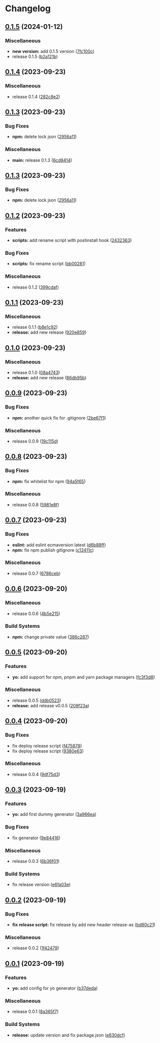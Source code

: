 # Changelog

## [0.1.5](https://github.com/WaveOfDandelions/generator-dandelion-reactpack/compare/v0.1.4...v0.1.5) (2024-01-12)


### Miscellaneous

* **new version:** add 0.1.5 version ([7fc100c](https://github.com/WaveOfDandelions/generator-dandelion-reactpack/commit/7fc100c731f592a52d2dc860527be2e9fcf16497))
* release 0.1.5 ([b2a121b](https://github.com/WaveOfDandelions/generator-dandelion-reactpack/commit/b2a121bb8db3199f05750af5b9b3a6547a1461e9))

## [0.1.4](https://github.com/WaveOfDandelions/generator-dandelion-reactpack/compare/v0.1.3...v0.1.4) (2023-09-23)


### Miscellaneous

* release 0.1.4 ([282c8e2](https://github.com/WaveOfDandelions/generator-dandelion-reactpack/commit/282c8e251624acd19141d854e0391a58cb2f24ee))

## [0.1.3](https://github.com/WaveOfDandelions/generator-dandelion-reactpack/compare/v0.1.2...v0.1.3) (2023-09-23)


### Bug Fixes

* **npm:** delete lock json ([2956a11](https://github.com/WaveOfDandelions/generator-dandelion-reactpack/commit/2956a11573280a1a46e2eafa85ebb7b7f09891df))


### Miscellaneous

* **main:** release 0.1.3 ([6cd8414](https://github.com/WaveOfDandelions/generator-dandelion-reactpack/commit/6cd8414220a6efa86bfab65fac1481479e9a1c37))


## [0.1.3](https://github.com/WaveOfDandelions/generator-dandelion-reactpack/compare/v0.1.2...v0.1.3) (2023-09-23)


### Bug Fixes

* **npm:** delete lock json ([2956a11](https://github.com/WaveOfDandelions/generator-dandelion-reactpack/commit/2956a11573280a1a46e2eafa85ebb7b7f09891df))

## [0.1.2](https://github.com/WaveOfDandelions/generator-dandelion-reactpack/compare/v0.1.1...v0.1.2) (2023-09-23)


### Features

* **scripts:** add rename script with postinstall hook ([2432363](https://github.com/WaveOfDandelions/generator-dandelion-reactpack/commit/2432363667971f9cd94f2e6744799fc198156cac))


### Bug Fixes

* **scripts:** fix rename script ([bb00281](https://github.com/WaveOfDandelions/generator-dandelion-reactpack/commit/bb00281d25e497598bfae53d87248b866821903f))


### Miscellaneous

* release 0.1.2 ([399cdaf](https://github.com/WaveOfDandelions/generator-dandelion-reactpack/commit/399cdaf02e05b74eff62a2a0f2894009e6fa69ef))

## [0.1.1](https://github.com/WaveOfDandelions/generator-dandelion-reactpack/compare/v0.1.0...v0.1.1) (2023-09-23)


### Miscellaneous

* release 0.1.1 ([b8e1c92](https://github.com/WaveOfDandelions/generator-dandelion-reactpack/commit/b8e1c9293216aee1c461586c732ad9d4ebe34674))
* **release:** add new release ([920e859](https://github.com/WaveOfDandelions/generator-dandelion-reactpack/commit/920e859cd52f1eb8e22b7669b84e66ad0cc0fe2f))

## [0.1.0](https://github.com/WaveOfDandelions/generator-dandelion-reactpack/compare/v0.0.9...v0.1.0) (2023-09-23)


### Miscellaneous

* release 0.1.0 ([08a4743](https://github.com/WaveOfDandelions/generator-dandelion-reactpack/commit/08a47439031fcf1621ab7dcf177823676d1ac0b0))
* **release:** add new release ([86db95b](https://github.com/WaveOfDandelions/generator-dandelion-reactpack/commit/86db95b9ac7e53fa2cf4bf43b6c39742ddeb7cb3))

## [0.0.9](https://github.com/WaveOfDandelions/generator-dandelion-reactpack/compare/v0.0.8...v0.0.9) (2023-09-23)


### Bug Fixes

* **npm:** another quick fix for .gitignore ([2be67f1](https://github.com/WaveOfDandelions/generator-dandelion-reactpack/commit/2be67f1ca7ec172dfc0649d5de29c5e54f2ddf44))


### Miscellaneous

* release 0.0.9 ([19c115d](https://github.com/WaveOfDandelions/generator-dandelion-reactpack/commit/19c115d47b404bb40b24cb59a49ccbd8a92e5fe7))

## [0.0.8](https://github.com/WaveOfDandelions/generator-dandelion-reactpack/compare/v0.0.7...v0.0.8) (2023-09-23)


### Bug Fixes

* **npm:** fix whitelist for npm ([94a5f65](https://github.com/WaveOfDandelions/generator-dandelion-reactpack/commit/94a5f656125ffb4e72d1836a17a4c123a18f66e9))


### Miscellaneous

* release 0.0.8 ([5981e8f](https://github.com/WaveOfDandelions/generator-dandelion-reactpack/commit/5981e8f3212ba11702496b8d41a8b3af10a1dea9))

## [0.0.7](https://github.com/WaveOfDandelions/generator-dandelion-reactpack/compare/v0.0.6...v0.0.7) (2023-09-23)


### Bug Fixes

* **eslint:** add eslint ecmaversion latest ([d6b88ff](https://github.com/WaveOfDandelions/generator-dandelion-reactpack/commit/d6b88ff75c039408aedd66bed41bbbfc73a790ac))
* **npm:** fix npm publish gitignore ([c12411c](https://github.com/WaveOfDandelions/generator-dandelion-reactpack/commit/c12411caf636b95ef7c25c15aca05b7181c8f868))


### Miscellaneous

* release 0.0.7 ([6786ceb](https://github.com/WaveOfDandelions/generator-dandelion-reactpack/commit/6786ceb9460db806b3cdd733644aeb6e54fe50bf))

## [0.0.6](https://github.com/WaveOfDandelions/generator-reactpack/compare/v0.0.5...v0.0.6) (2023-09-20)


### Miscellaneous

* release 0.0.6 ([4b5e215](https://github.com/WaveOfDandelions/generator-reactpack/commit/4b5e2151afbd8874c3ce6d068d07494c339963a2))


### Build Systems

* **npm:** change private value ([386c287](https://github.com/WaveOfDandelions/generator-reactpack/commit/386c287fa543d06918ab0a239d70de70cb053cb5))

## [0.0.5](https://github.com/WaveOfDandelions/generator-reactpack/compare/v0.0.4...v0.0.5) (2023-09-20)


### Features

* **yo:** add support for npm, pnpm and yarn package managers ([fc3f3d8](https://github.com/WaveOfDandelions/generator-reactpack/commit/fc3f3d86333372724618dc398b0f39052629a93b))


### Miscellaneous

* release 0.0.5 ([ddb0523](https://github.com/WaveOfDandelions/generator-reactpack/commit/ddb052324e3eb01f24f3f78f2aa67dd8f79b197f))
* **release:** add release v0.0.5 ([208f23a](https://github.com/WaveOfDandelions/generator-reactpack/commit/208f23a706275a40ed9492171d86b5f917d40d29))

## [0.0.4](https://github.com/WaveOfDandelions/generator-reactpack/compare/v0.0.3...v0.0.4) (2023-09-20)


### Bug Fixes

* fix deploy release script ([f475878](https://github.com/WaveOfDandelions/generator-reactpack/commit/f475878aa5bf7efdf8bf8007c81f1cf4c40d3186))
* fix deploy release script ([9380e63](https://github.com/WaveOfDandelions/generator-reactpack/commit/9380e634a024d5a0b4342a7ff9408089bc82414c))


### Miscellaneous

* release 0.0.4 ([9df75d3](https://github.com/WaveOfDandelions/generator-reactpack/commit/9df75d33d2b7cedcd78611dfc4861e9e5ead3902))

## [0.0.3](https://github.com/WaveOfDandelions/generator-reactpack/compare/v0.0.2...v0.0.3) (2023-09-19)


### Features

* **yo:** add first dummy generator ([3a966ea](https://github.com/WaveOfDandelions/generator-reactpack/commit/3a966ea691e2c4af1abbf59b46ec5e86b87f3739))


### Bug Fixes

* fix generator ([9e84416](https://github.com/WaveOfDandelions/generator-reactpack/commit/9e844161b1c3e4bbcc2c063bee3e4758d2b4902f))


### Miscellaneous

* release 0.0.3 ([6b36f01](https://github.com/WaveOfDandelions/generator-reactpack/commit/6b36f010404f56681de7507b80212fc5303f4f65))


### Build Systems

* fix release version ([e6fa03e](https://github.com/WaveOfDandelions/generator-reactpack/commit/e6fa03ec98a773174fe4639f7c240df54e9b96be))

## [0.0.2](https://github.com/WaveOfDandelions/generator-reactpack/compare/v0.0.1...v0.0.2) (2023-09-19)


### Bug Fixes

* **fix release script:** fix release by add new header release-as ([bd80c21](https://github.com/WaveOfDandelions/generator-reactpack/commit/bd80c2141fcb61e99eedcf2fc745ed1880ef31b3))


### Miscellaneous

* release 0.0.2 ([1f42479](https://github.com/WaveOfDandelions/generator-reactpack/commit/1f424799fe51aff32c21e28153141e5d8ae52ad5))

## [0.0.1](https://github.com/WaveOfDandelions/generator-reactpack/compare/v0.0.1...v0.0.1) (2023-09-19)


### Features

* **yo:** add config for yo generator ([b37deda](https://github.com/WaveOfDandelions/generator-reactpack/commit/b37deda69231f063603c6aae60de17c20c13034d))


### Miscellaneous

* release 0.0.1 ([8a365f7](https://github.com/WaveOfDandelions/generator-reactpack/commit/8a365f7c6ad5233bdcdc59d5e6cbc8e2a88cdc71))


### Build Systems

* **release:** update version and fix package.json ([e630dcf](https://github.com/WaveOfDandelions/generator-reactpack/commit/e630dcf8cd69a8ffd8ad060c70f9f0553ab7a50f))

